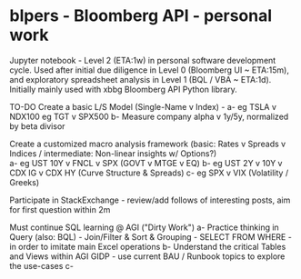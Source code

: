 # blpers - Bloomberg API - personal work

Jupyter notebook - Level 2 (ETA:1w) in personal software development cycle. Used after initial due diligence in Level 0 (Bloomberg UI ~ ETA:15m), and exploratory spreadsheet analysis in Level 1 (BQL / VBA ~ ETA:1d). Initially mainly used with xbbg Bloomberg API Python library.

TO-DO
Create a basic L/S Model (Single-Name v Index) - 
  a- eg TSLA v NDX100
     eg TGT v SPX500
  b- Measure company alpha v 1y/5y, normalized by beta divisor
  
Create a customized macro analysis framework (basic: Rates v Spreads v Indices / intermediate: Non-linear insights w/ Options?)  
  a- eg UST 10Y v FNCL v SPX (GOVT v MTGE v EQ)
  b- eg UST 2Y v 10Y v CDX IG v CDX HY (Curve Structure & Spreads)
  c- eg SPX v VIX (Volatility / Greeks)
  
  
Participate in StackExchange - review/add follows of interesting posts, aim for first question within 2m

Must continue SQL learning @ AGI ("Dirty Work")
  a- Practice thinking in Query (also: BQL) - Join/Filter & Sort & Grouping - SELECT FROM WHERE - in order to imitate main Excel operations
  b- Understand the critical Tables and Views within AGI GIDP - use current BAU / Runbook topics to explore the use-cases
  c- 
